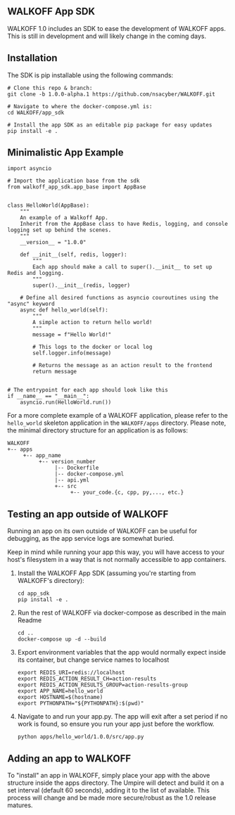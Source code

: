 ## WALKOFF App SDK

WALKOFF 1.0 includes an SDK to ease the development of WALKOFF apps. This is still in development and will likely change 
in the coming days.

## Installation
The SDK is pip installable using the following commands:

```
# Clone this repo & branch:
git clone -b 1.0.0-alpha.1 https://github.com/nsacyber/WALKOFF.git

# Navigate to where the docker-compose.yml is:
cd WALKOFF/app_sdk

# Install the app SDK as an editable pip package for easy updates
pip install -e .
```

## Minimalistic App Example
```
import asyncio

# Import the application base from the sdk
from walkoff_app_sdk.app_base import AppBase


class HelloWorld(AppBase):
    """
    An example of a Walkoff App.
    Inherit from the AppBase class to have Redis, logging, and console logging set up behind the scenes.
    """
    __version__ = "1.0.0"

    def __init__(self, redis, logger):
        """
        Each app should make a call to super().__init__ to set up Redis and logging.
        """
        super().__init__(redis, logger)
    
    # Define all desired functions as asyncio couroutines using the "async" keyword
    async def hello_world(self):
        """
        A simple action to return hello world!
        """
        message = f"Hello World!"

        # This logs to the docker or local log
        self.logger.info(message)
        
        # Returns the message as an action result to the frontend
        return message


# The entrypoint for each app should look like this
if __name__ == "__main__":
    asyncio.run(HelloWorld.run())
```
For a more complete example of a WALKOFF application, please refer to the `hello_world` skeleton application in the 
`WALKOFF/apps` directory. 
Please note, the minimal directory structure for an application is as follows:
```
WALKOFF
+-- apps
     +-- app_name 
          +-- version_number
               |-- Dockerfile
               |-- docker-compose.yml
               |-- api.yml
               +-- src
                    +-- your_code.{c, cpp, py,..., etc.} 
```

## Testing an app outside of WALKOFF 

Running an app on its own outside of WALKOFF can be useful for debugging, as the app service logs are somewhat buried.

Keep in mind while running your app this way, you will have access to your host's filesystem in a way that is not normally accessible to app containers. 

1. Install the WALKOFF App SDK (assuming you're starting from WALKOFF's directory):
   ```
   cd app_sdk
   pip install -e .
   ```

2. Run the rest of WALKOFF via docker-compose as described in the main Readme
   ```
   cd ..
   docker-compose up -d --build
   ```
3. Export environment variables that the app would normally expect inside its container, but change service names to localhost 
   ```
   export REDIS_URI=redis://localhost
   export REDIS_ACTION_RESULT_CH=action-results
   export REDIS_ACTION_RESULTS_GROUP=action-results-group
   export APP_NAME=hello_world
   export HOSTNAME=$(hostname)
   export PYTHONPATH="${PYTHONPATH}:$(pwd)"
   ```
3. Navigate to and run your app.py. The app will exit after a set period if no work is found, so ensure you run your app just before the workflow.
   ```
   python apps/hello_world/1.0.0/src/app.py 
   ```
   
## Adding an app to WALKOFF

To "install" an app in WALKOFF, simply place your app with the above structure inside the apps directory. The Umpire will detect and build it on a set interval (default 60 seconds), adding it to the list of available. This process will change and be made more secure/robust as the 1.0 release matures.

